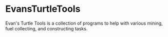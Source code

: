 # EvansTurtleTools
Evan's Turtle Tools is a collection of programs to help with various mining, fuel collecting, and constructing tasks.
